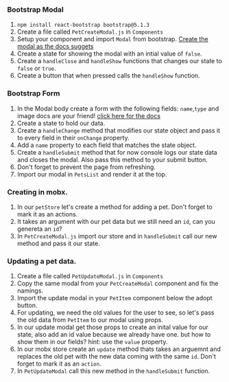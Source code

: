 ### Bootstrap Modal

1. `npm install react-bootstrap bootstrap@5.1.3`
2. Create a file called `PetCreateModal.js` in `Components`
3. Setup your component and import `Modal` from bootstrap. [Create the modal as the docs suggets](https://react-bootstrap.github.io/components/modal/)
4. Create a state for showing the modal with an intial value of `false`.
5. Create a `handleClose` and `handleShow` functions that changes our state to `false` or `true`.
6. Create a button that when pressed calls the `handleShow` function.


### Bootstrap Form

1. In the Modal body create a form with the following fields: `name`,`type` and image docs are your friend! [click here for the docs](https://react-bootstrap.github.io/components/forms/)
2. Create a state to hold our data.
3. Create a `handleChange` method that modifies our state object and pass it to every field in their `onChange` property. 
4. Add a `name` property to each field that matches the state object.
5. Create a `handleSubmit` method that for now console logs our state data and closes the modal. Also pass this method to your submit button.
6. Don't forget to prevent the page from refreshing.
7. Import our modal in `PetsList` and render it at the top.

### Creating in mobx.

1. In our `petStore` let's create a method for adding a pet. Don't forget to mark it as an actions.
2. It takes an argument with our pet data but we still need an `id`, can you genereta an `id`?
3. In `PetCreateModal.js` import our store and in `handleSubmit` call our new method and pass it our state.

### Updating a pet data.

1. Create a file called `PetUpdateModal.js` in `Components`
2. Copy the same modal from your `PetCreateModal` component and fix the namings.
3. Import the update modal in your `PetItem` component below the adopt button.
4. For updating, we need the old values for the user to see, so let's pass the old data from `PetItem` to our modal using props.
5. In our update modal get those props to create an inital value for our state, also add an id value because we already have one. but how to show them in our fields? hint: use the `value` property.
6. In our mobx store create an `update` method thats takes an arguemnt and replaces the old pet with the new data coming with the same `id`. Don't forget to mark it as an `action`.
7. In `PetUpdateModal` call this new method in the `handleSubmit` function.

